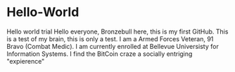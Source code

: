 # Hello-World
Hello world trial
Hello everyone,
Bronzebull here, this is my first GitHub. This is a test of my brain, 
this is only a test. I am a Armed Forces Veteran, 91 Bravo (Combat Medic). I am
currently enrolled at Bellevue Universisty for Information Systems. I find the BitCoin 
craze a socially entriging "expierence"
